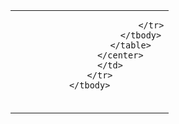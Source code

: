 <table class="body" data-made-with-foundation="" style="margin-top: 120px;">
        <tbody><tr>
            <td class="float-center" align="center" valign="top">
                <center data-parsed="">
                    <table align="center" class="container builder-inner-wrapper float-center" style="background-color: rgb(2, 119, 189);">
                        <tbody>
                            <tr>
                                
                            </tr>
                        </tbody>
                    </table>
                </center>
            </td>
        </tr>
    </tbody>
</table>